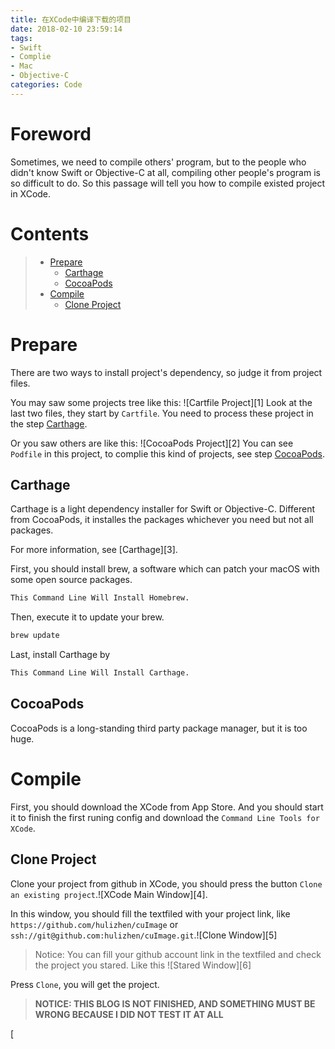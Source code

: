 ```yaml
---
title: 在XCode中编译下载的项目
date: 2018-02-10 23:59:14
tags:
- Swift
- Complie
- Mac
- Objective-C
categories: Code
---
```

# Foreword
  Sometimes, we need to compile others' program, but to the people who didn't know Swift or Objective-C at all, compiling other people's program is so difficult to do. So this passage will tell you how to compile existed project in XCode.

<!--more-->

# Contents
  > - [Prepare](#Prepare)
  >   - [Carthage](#Carthage)
  >   - [CocoaPods](#CocoaPods)
  > - [Compile](#Compile)
  >   - [Clone Project](#Clone-Project)

# Prepare
  There are two ways to install project's dependency, so judge it from project files.

  You may saw some projects tree like this: ![Cartfile Project][1]
  Look at the last two files, they start by `Cartfile`. You need to process these project in the step [Carthage](#Carthage).

  Or you saw others are like this: ![CocoaPods Project][2]
  You can see `Podfile` in this project, to complie this kind of projects, see step [CocoaPods](#CocoaPods).

## Carthage
  Carthage is a light dependency installer for Swift or Objective-C. Different from CocoaPods, it installes the packages whichever you need but not all packages.

  For more information, see [Carthage][3].

  First, you should install brew, a software which can patch your macOS with some open source packages.
  ```bash
  This Command Line Will Install Homebrew.
  ```
  Then, execute it to update your brew.
  ```bash
  brew update
  ```
  Last, install Carthage by
  ```bash
  This Command Line Will Install Carthage.
  ```

## CocoaPods
  CocoaPods is a long-standing third party package manager, but it is too huge.

# Compile
  First, you should download the XCode from App Store. And you should start it to finish the first runing config and download the `Command Line Tools for XCode`.

## Clone Project
  Clone your project from github in XCode, you should press the button `Clone an existing project`.![XCode Main Window][4].

  In this window, you should fill the textfiled with your project link, like `https://github.com/hulizhen/cuImage` or `ssh://git@github.com:hulizhen/cuImage.git`.![Clone Window][5]

  > Notice: You can fill your github account link in the textfiled and check the project you stared. Like this ![Stared Window][6]

  Press `Clone`, you will get the project.

  > ****NOTICE: THIS BLOG IS NOT FINISHED, AND SOMETHING MUST BE WRONG BECAUSE I DID NOT TEST IT AT ALL****



[
